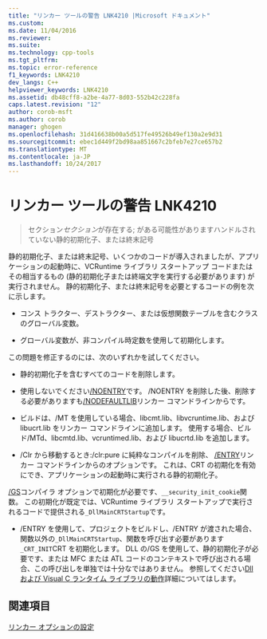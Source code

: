 ```yaml
---
title: "リンカー ツールの警告 LNK4210 |Microsoft ドキュメント"
ms.custom: 
ms.date: 11/04/2016
ms.reviewer: 
ms.suite: 
ms.technology: cpp-tools
ms.tgt_pltfrm: 
ms.topic: error-reference
f1_keywords: LNK4210
dev_langs: C++
helpviewer_keywords: LNK4210
ms.assetid: db48cff8-a2be-4a77-8d03-552b42c228fa
caps.latest.revision: "12"
author: corob-msft
ms.author: corob
manager: ghogen
ms.openlocfilehash: 31d416638b00a5d517fe49526b49ef130a2e9d31
ms.sourcegitcommit: ebec1d449f2bd98aa851667c2bfeb7e27ce657b2
ms.translationtype: MT
ms.contentlocale: ja-JP
ms.lasthandoff: 10/24/2017
---
```

# <a name="linker-tools-warning-lnk4210"></a>リンカー ツールの警告 LNK4210  
  
> セクション*セクション*が存在する; がある可能性がありますハンドルされていない静的初期化子、または終末記号  
  
静的初期化子、または終末記号、いくつかのコードが導入されましたが、アプリケーションの起動時に、VCRuntime ライブラリ スタートアップ コードまたはその相当するもの (静的初期化子または終端文字を実行する必要があります) が実行されません。 静的初期化子、または終末記号を必要とするコードの例を次に示します。  
  
-   コンス トラクター、デストラクター、または仮想関数テーブルを含むクラスのグローバル変数。  
  
-   グローバル変数が、非コンパイル時定数を使用して初期化します。  
  
この問題を修正するのには、次のいずれかを試してください。  
  
-   静的初期化子を含むすべてのコードを削除します。  
  
-   使用しないでください[/NOENTRY](../../build/reference/noentry-no-entry-point.md)です。 /NOENTRY を削除した後、削除する必要がありますも[/NODEFAULTLIB](../../build/reference/nodefaultlib-ignore-libraries.md)リンカー コマンドラインからです。  
  
-   ビルドは、/MT を使用している場合、libcmt.lib、libvcruntime.lib、および libucrt.lib をリンカー コマンドラインに追加します。 使用する場合、ビルド/MTd、libcmtd.lib、vcruntimed.lib、および libucrtd.lib を追加します。  
  
-   /Clr から移動するとき:/clr:pure に純粋なコンパイルを削除、 [/ENTRY](../../build/reference/entry-entry-point-symbol.md)リンカー コマンドラインからのオプションです。 これは、CRT の初期化を有効にでき、アプリケーションの起動時に実行される静的初期化子。  
  
 [/GS](../../build/reference/gs-buffer-security-check.md)コンパイラ オプションで初期化が必要です、`__security_init_cookie`関数。 この初期化が既定では、VCRuntime ライブラリ スタートアップで実行されるコードで提供される`_DllMainCRTStartup`です。  
  
-   /ENTRY を使用して、プロジェクトをビルドし、/ENTRY が渡された場合、関数以外の`_DllMainCRTStartup`、関数を呼び出す必要があります`_CRT_INIT`CRT を初期化します。 DLL の/GS を使用して、静的初期化子が必要です、または MFC または ATL コードのコンテキストで呼び出される場合、この呼び出しを単独では十分なではありません。 参照してください[Dll および Visual C ランタイム ライブラリの動作](../../build/run-time-library-behavior.md)詳細についてはします。  
  
## <a name="see-also"></a>関連項目  
 [リンカー オプションの設定](../../build/reference/setting-linker-options.md)